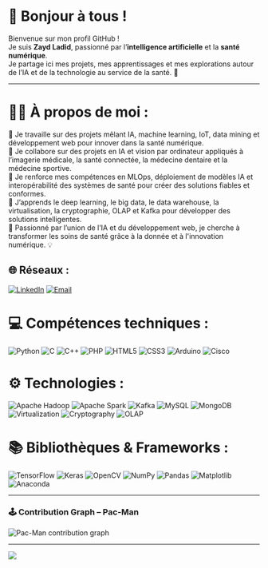 # 👋 Bonjour à tous !

Bienvenue sur mon profil GitHub !  
Je suis **Zayd Ladid**, passionné par l’**intelligence artificielle** et la **santé numérique**.  
Je partage ici mes projets, mes apprentissages et mes explorations autour de l’IA et de la technologie au service de la santé. 🚀  

---

# 👩‍💻  À propos de moi :
🔭 Je travaille sur des projets mêlant IA, machine learning, IoT, data mining et développement web pour innover dans la santé numérique.  
👯 Je collabore sur des projets en IA et vision par ordinateur appliqués à l’imagerie médicale, la santé connectée, la médecine dentaire et la médecine sportive.  
🤝 Je renforce mes compétences en MLOps, déploiement de modèles IA et interopérabilité des systèmes de santé pour créer des solutions fiables et conformes.  
🌱 J’apprends le deep learning, le big data, le data warehouse, la virtualisation, la cryptographie, OLAP et Kafka pour développer des solutions intelligentes.  
💬 Passionné par l’union de l’IA et du développement web, je cherche à transformer les soins de santé grâce à la donnée et à l'innovation numérique. 💡  

## 🌐 Réseaux :
[![LinkedIn](https://img.shields.io/badge/LinkedIn-%230077B5.svg?logo=linkedin&logoColor=white)](https://linkedin.com/in/zayd-ladid)
[![Email](https://img.shields.io/badge/Email-D14836?logo=gmail&logoColor=white)](mailto:z.zaydladid@gmail.com)

# 💻 Compétences techniques :
![Python](https://img.shields.io/badge/Python-3670A0?style=for-the-badge&logo=python&logoColor=ffdd54)
![C](https://img.shields.io/badge/C-%2300599C.svg?style=for-the-badge&logo=c&logoColor=white)
![C++](https://img.shields.io/badge/C++-%2300599C.svg?style=for-the-badge&logo=c%2B%2B&logoColor=white)
![PHP](https://img.shields.io/badge/PHP-%23777BB4.svg?style=for-the-badge&logo=php&logoColor=white)
![HTML5](https://img.shields.io/badge/HTML5-E34F26?style=for-the-badge&logo=html5&logoColor=white)
![CSS3](https://img.shields.io/badge/CSS3-%231572B6.svg?style=for-the-badge&logo=css3&logoColor=white)
![Arduino](https://img.shields.io/badge/Arduino-00979D?style=for-the-badge&logo=arduino&logoColor=white)
![Cisco](https://img.shields.io/badge/Cisco-%23049fd9.svg?style=for-the-badge&logo=cisco&logoColor=black)



# ⚙️ Technologies :
![Apache Hadoop](https://img.shields.io/badge/Hadoop-66CCFF?style=for-the-badge&logo=apachehadoop&logoColor=black)
![Apache Spark](https://img.shields.io/badge/Spark-E25A1C?style=for-the-badge&logo=apachespark&logoColor=white)
![Kafka](https://img.shields.io/badge/Kafka-231F20?style=for-the-badge&logo=apachekafka&logoColor=white)
![MySQL](https://img.shields.io/badge/MySQL-4479A1.svg?style=for-the-badge&logo=mysql&logoColor=white)
![MongoDB](https://img.shields.io/badge/MongoDB-4EA94B?style=for-the-badge&logo=mongodb&logoColor=white)
![Virtualization](https://img.shields.io/badge/Virtualization-0078D7?style=for-the-badge&logo=vmware&logoColor=white)
![Cryptography](https://img.shields.io/badge/Cryptography-2E7D32?style=for-the-badge&logo=letsencrypt&logoColor=white)
![OLAP](https://img.shields.io/badge/OLAP-9C27B0?style=for-the-badge)




# 📚 Bibliothèques & Frameworks :
![TensorFlow](https://img.shields.io/badge/TensorFlow-FF6F00?style=for-the-badge&logo=tensorflow&logoColor=white)
![Keras](https://img.shields.io/badge/Keras-D00000?style=for-the-badge&logo=keras&logoColor=white)
![OpenCV](https://img.shields.io/badge/OpenCV-5C3EE8?style=for-the-badge&logo=opencv&logoColor=white)
![NumPy](https://img.shields.io/badge/NumPy-013243?style=for-the-badge&logo=numpy&logoColor=white)
![Pandas](https://img.shields.io/badge/Pandas-150458?style=for-the-badge&logo=pandas&logoColor=white)
![Matplotlib](https://img.shields.io/badge/Matplotlib-ffffff?style=for-the-badge&logo=plotly&logoColor=black)
![Anaconda](https://img.shields.io/badge/Anaconda-44A833?style=for-the-badge&logo=anaconda&logoColor=white)












---


### 🕹️ Contribution Graph – Pac-Man
<picture>
  <source media="(prefers-color-scheme: dark)" srcset="https://raw.githubusercontent.com/zaydld/codeProfile/output/pacman-contribution-graph-dark.svg">
  <source media="(prefers-color-scheme: light)" srcset="https://raw.githubusercontent.com/zaydld/codeProfile/output/pacman-contribution-graph.svg">
  <img alt="Pac-Man contribution graph" src="https://raw.githubusercontent.com/zaydld/codeProfile/output/pacman-contribution-graph-dark.svg">
</picture>


---


[![](https://visitcount.itsvg.in/api?id=zaydld&icon=0&color=0)](https://visitcount.itsvg.in)

